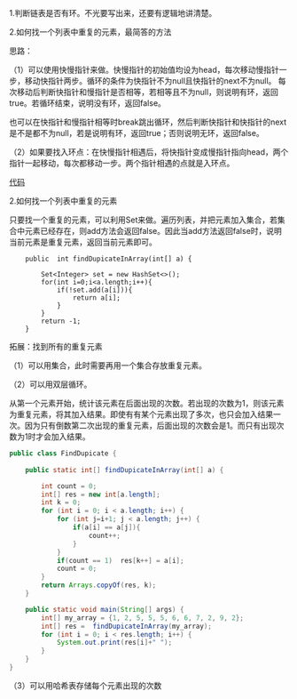 1.判断链表是否有环。不光要写出来，还要有逻辑地讲清楚。

2.如何找一个列表中重复的元素，最简答的方法

思路：

（1）可以使用快慢指针来做。快慢指针的初始值均设为head，每次移动慢指针一步，移动快指针两步。循环的条件为快指针不为null且快指针的next不为null。
每次移动后判断快指针和慢指针是否相等，若相等且不为null，则说明有环，返回true。若循环结束，说明没有环，返回false。

也可以在快指针和慢指针相等时break跳出循环，然后判断快指针和快指针的next是不是都不为null，若是说明有环，返回true；否则说明无环，返回false。

（2）如果要找入环点：在快慢指针相遇后，将快指针变成慢指针指向head，两个指针一起移动，每次都移动一步。两个指针相遇的点就是入环点。

[代码](https://github.com/GrowTowardsSunlight/For-the-interview/blob/master/algorithm/环形链表.md)

2.如何找一个列表中重复的元素

只要找一个重复的元素，可以利用Set来做。遍历列表，并把元素加入集合，若集合中元素已经存在，则add方法会返回false。因此当add方法返回false时，说明当前元素是重复元素，返回当前元素即可。
```
    public  int findDupicateInArray(int[] a) {

        Set<Integer> set = new HashSet<>();
        for(int i=0;i<a.length;i++){
            if(!set.add(a[i])){
                return a[i];
            }
        }
        return -1;
    }
```
拓展：找到所有的重复元素

（1）可以用集合，此时需要再用一个集合存放重复元素。

（2）可以用双层循环。

从第一个元素开始，统计该元素在后面出现的次数。若出现的次数为1，则该元素为重复元素，将其加入结果。即使有有某个元素出现了多次，也只会加入结果一次。因为只有倒数第二次出现的重复元素，后面出现的次数会是1。而只有出现次数为1时才会加入结果。
```java
public class FindDupicate {
    
    public static int[] findDupicateInArray(int[] a) {

        int count = 0;
        int[] res = new int[a.length];
        int k = 0;
        for (int i = 0; i < a.length; i++) {
            for (int j=i+1; j < a.length; j++) {
                if(a[i] == a[j]){
                    count++;
                }
            }
            if(count == 1)  res[k++] = a[i];
            count = 0;
        }
        return Arrays.copyOf(res, k);
    }

    public static void main(String[] args) {
        int[] my_array = {1, 2, 5, 5, 5, 6, 6, 7, 2, 9, 2};
        int[] res =  findDupicateInArray(my_array);
        for (int i = 0; i < res.length; i++) {
            System.out.print(res[i]+" ");
        }
    }
}
```
（3）可以用哈希表存储每个元素出现的次数


